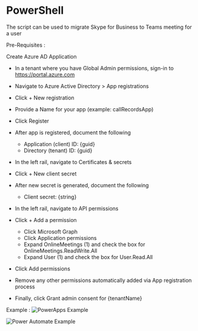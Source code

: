 # PowerShell
The script can be used to migrate Skype for Business to Teams meeting for a user

Pre-Requisites :

Create Azure AD Application

- In a tenant where you have Global Admin permissions, sign-in to https://portal.azure.com
- Navigate to Azure Active Directory > App registrations
- Click + New registration
- Provide a Name for your app (example: callRecordsApp)
- Click Register
- After app is registered, document the following
	
	* Application (client) ID: {guid} 
	* Directory (tenant) ID: {guid}
	
- In the left rail, navigate to Certificates & secrets
- Click + New client secret
- After new secret is generated, document the following

	* Client secret: {string}
	
- In the left rail, navigate to API permissions
- Click + Add a permission

	* Click Microsoft Graph
	* Click Application permissions
	* Expand OnlineMeetings (1) and check the box for OnlineMeetings.ReadWrite.All
	* Expand User (1) and check the box for User.Read.All
	
- Click Add permissions
- Remove any other permissions automatically added via App registration process
- Finally, click Grant admin consent for {tenantName}

Example : 
![PowerApps Example](https://github.com/TeamsAdminSamples/PowerShell/blob/main/ExchOnPremMeetingMigration/Screenshot/ExchOnPremMeetingMigrationPowerapps.png)

![Power Automate Example](https://github.com/TeamsAdminSamples/PowerShell/blob/main/ExchOnPremMeetingMigration/Screenshot/ExchOnPremMeetingMigrationFlow.png?raw=true)

